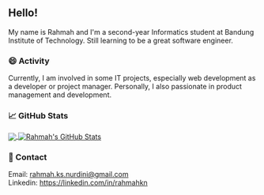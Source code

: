 ## Hello! <img src="https://raw.githubusercontent.com/MartinHeinz/MartinHeinz/master/wave.gif" width="17px">
My name is Rahmah and I'm a second-year Informatics student at Bandung Institute of Technology. Still learning to be a great software engineer.

### 😄 Activity
Currently, I am involved in some IT projects, especially web development as a developer or project manager. Personally, I also passionate in product management and development.

### &#x1f4c8; GitHub Stats
<a href="https://github.com/rahmahkn/rahmahkn">
  <img align="center" src="https://github-readme-stats.vercel.app/api/top-langs/?username=rahmahkn&hide=java,html,tex&title_color=ffffff&text_color=c9cacc&icon_color=2bbc8a&bg_color=1d1f21&langs_count=3" />
</a>
<a href="https://github.com/rahmahkn/rahmahkn">
  <img align="center" src="https://github-readme-stats.vercel.app/api?username=rahmahkn&show_icons=true&line_height=27&count_private=true&title_color=ffffff&text_color=c9cacc&icon_color=2bbc8a&bg_color=1d1f21" alt="Rahmah's GitHub Stats" />
</a>

### 💬 Contact
Email: rahmah.ks.nurdini@gmail.com<br>
Linkedin: https://linkedin.com/in/rahmahkn
